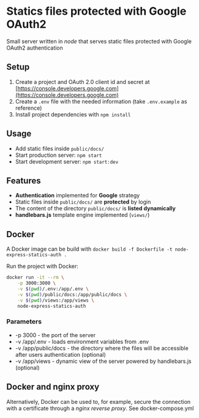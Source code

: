 # Statics files protected with Google OAuth2

Small server written in _node_ that serves static files protected with Google OAuth2 authentication

## Setup

1. Create a project and OAuth 2.0 client id and secret at [https://console.developers.google.com](https://console.developers.google.com)
1. Create a `.env` file with the needed information (take `.env.example` as reference)
1. Install project dependencies with `npm install`

## Usage

- Add static files inside `public/docs/`
- Start production server: `npm start`
- Start development server: `npm start:dev`

## Features

- **Authentication** implemented for **Google** strategy
- Static files inside `public/docs/` are **protected** by login
- The content of the directory `public/docs/` is **listed dynamically**
- **handlebars.js** template engine implemented (`views/`)

## Docker

A Docker image can be build with `docker build -f Dockerfile -t node-express-statics-auth .`

Run the project with Docker:

```sh
docker run -it --rm \
    -p 3000:3000 \
    -v $(pwd)/.env:/app/.env \
    -v $(pwd)/public/docs:/app/public/docs \
    -v $(pwd)/views:/app/views \
    node-express-statics-auth
```

### Parameters

- -p 3000 - the port of the server
- -v /app/.env - loads environment variables from .env
- -v /app/public/docs - the directory where the files will be accessible after users authentication (optional)
- -v /app/views - dynamic view of the server powered by handlebars.js (optional)

## Docker and nginx proxy

Alternatively, Docker can be used to, for example, secure the connection with a certificate through a _nginx reverse proxy_. See docker-compose.yml
